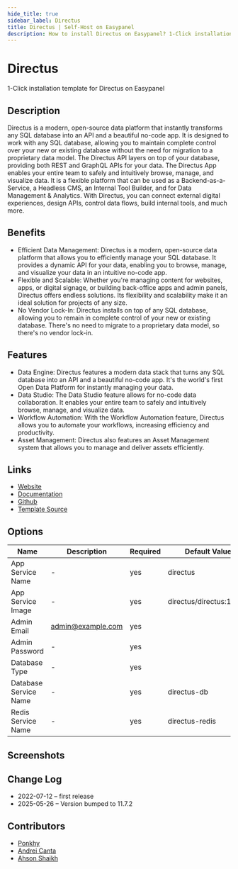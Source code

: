 ```yaml
---
hide_title: true
sidebar_label: Directus
title: Directus | Self-Host on Easypanel
description: How to install Directus on Easypanel? 1-Click installation template for Directus on Easypanel
---
```


<!-- generated -->

# Directus

1-Click installation template for Directus on Easypanel

## Description

Directus is a modern, open-source data platform that instantly transforms any SQL database into an API and a beautiful no-code app. It is designed to work with any SQL database, allowing you to maintain complete control over your new or existing database without the need for migration to a proprietary data model. The Directus API layers on top of your database, providing both REST and GraphQL APIs for your data. The Directus App enables your entire team to safely and intuitively browse, manage, and visualize data. It is a flexible platform that can be used as a Backend-as-a-Service, a Headless CMS, an Internal Tool Builder, and for Data Management &amp; Analytics. With Directus, you can connect external digital experiences, design APIs, control data flows, build internal tools, and much more.

## Benefits

- Efficient Data Management: Directus is a modern, open-source data platform that allows you to efficiently manage your SQL database. It provides a dynamic API for your data, enabling you to browse, manage, and visualize your data in an intuitive no-code app.
- Flexible and Scalable: Whether you're managing content for websites, apps, or digital signage, or building back-office apps and admin panels, Directus offers endless solutions. Its flexibility and scalability make it an ideal solution for projects of any size.
- No Vendor Lock-In: Directus installs on top of any SQL database, allowing you to remain in complete control of your new or existing database. There's no need to migrate to a proprietary data model, so there's no vendor lock-in.

## Features

- Data Engine: Directus features a modern data stack that turns any SQL database into an API and a beautiful no-code app. It's the world's first Open Data Platform for instantly managing your data.
- Data Studio: The Data Studio feature allows for no-code data collaboration. It enables your entire team to safely and intuitively browse, manage, and visualize data.
- Workflow Automation: With the Workflow Automation feature, Directus allows you to automate your workflows, increasing efficiency and productivity.
- Asset Management: Directus also features an Asset Management system that allows you to manage and deliver assets efficiently.

## Links

- [Website](https://directus.io/)
- [Documentation](https://docs.directus.io/)
- [Github](https://github.com/directus/docs)
- [Template Source](https://github.com/easypanel-io/templates/tree/main/templates/directus)

## Options

Name | Description | Required | Default Value
-|-|-|-
App Service Name | - | yes | directus
App Service Image | - | yes | directus/directus:11.7.2
Admin Email | admin@example.com | yes | 
Admin Password | - | yes | 
Database Type | - | yes | 
Database Service Name | - | yes | directus-db
Redis Service Name | - | yes | directus-redis

## Screenshots


## Change Log

- 2022-07-12 – first release
- 2025-05-26 – Version bumped to 11.7.2

## Contributors

- [Ponkhy](https://github.com/Ponkhy)
- [Andrei Canta](https://github.com/deiucanta)
- [Ahson Shaikh](https://github.com/Ahson-Shaikh)
